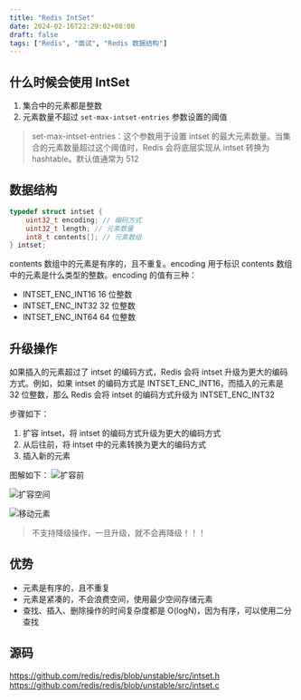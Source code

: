 ```yaml
---
title: "Redis IntSet"
date: 2024-02-16T22:29:02+08:00
draft: false
tags: ["Redis", "面试", "Redis 数据结构"]
---
```

## 什么时候会使用 IntSet
1. 集合中的元素都是整数
2. 元素数量不超过 `set-max-intset-entries` 参数设置的阈值

> set-max-intset-entries：这个参数用于设置 intset 的最大元素数量。当集合的元素数量超过这个阈值时，Redis 会将底层实现从 intset 转换为 hashtable。默认值通常为 512

## 数据结构
```c
typedef struct intset {
    uint32_t encoding; // 编码方式
    uint32_t length; // 元素数量
    int8_t contents[]; // 元素数组
} intset;
```

contents 数组中的元素是有序的，且不重复。encoding 用于标识 contents 数组中的元素是什么类型的整数。encoding 的值有三种：
- INTSET_ENC_INT16 16 位整数
- INTSET_ENC_INT32 32 位整数
- INTSET_ENC_INT64 64 位整数

## 升级操作
如果插入的元素超过了 intset 的编码方式，Redis 会将 intset 升级为更大的编码方式。例如，如果 intset 的编码方式是 INTSET_ENC_INT16，而插入的元素是 32 位整数，那么 Redis 会将 intset 的编码方式升级为 INTSET_ENC_INT32

步骤如下：
1. 扩容 intset，将 intset 的编码方式升级为更大的编码方式
2. 从后往前，将 intset 中的元素转换为更大的编码方式
3. 插入新的元素

图解如下：
![扩容前](https://cdn4.codesign.qq.com/materials/2024/02/20/GD5Oj24EPoJE02Z3eAX20/cq1at6zql9bciluk/3c813895-76cc-4b73-8a99-702600e791e7.png)

![扩容空间](https://cdn4.codesign.qq.com/materials/2024/02/20/GD5Oj24EPoJE02Z3eAX20/cq1at6zql9bciluk/23a60d05-52b9-493a-b79c-f5770b90dfcb.png)

![移动元素](https://cdn4.codesign.qq.com/materials/2024/02/20/GD5Oj24EPoJE02Z3eAX20/cq1at6zql9bciluk/e8e9f0-ab9e3ca6-04d4-424f-b92a-96a50a6b1d03.png)

> 不支持降级操作，一旦升级，就不会再降级！！！

## 优势
- 元素是有序的，且不重复
- 元素是紧凑的，不会浪费空间，使用最少空间存储元素
- 查找、插入、删除操作的时间复杂度都是 O(logN)，因为有序，可以使用二分查找

## 源码
https://github.com/redis/redis/blob/unstable/src/intset.h
https://github.com/redis/redis/blob/unstable/src/intset.c
